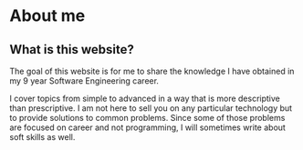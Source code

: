 # About me
## What is this website?

The goal of this website is for me to share the knowledge I have obtained in my 9 year Software Engineering career. 

I cover topics from simple to advanced in a way that is more descriptive than prescriptive. I am not here to sell you on any particular technology but to provide solutions to common problems. Since some of those problems are focused on career and not programming, I will sometimes write about soft skills as well.



